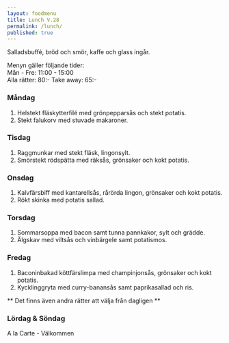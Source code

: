 ```yaml
---
layout: foodmenu
title: Lunch V.28
permalink: /lunch/
published: true
---
```

Salladsbuffé, bröd och smör, kaffe och glass ingår.

Menyn gäller följande tider:  
Mån - Fre: 11:00 - 15:00  
Alla rätter: 80:- Take away: 65:- 

### Måndag

1. Helstekt fläskytterfilé med grönpepparsås och stekt potatis.
2. Stekt falukorv med stuvade makaroner.

### Tisdag

1. Raggmunkar med stekt fläsk, lingonsylt.
2. Smörstekt rödspätta med räksås, grönsaker och kokt potatis.


### Onsdag

1. Kalvfärsbiff med kantarellsås, rårörda lingon, grönsaker och kokt potatis.
2. Rökt skinka med potatis sallad.

### Torsdag
 
1. Sommarsoppa med bacon samt tunna pannkakor, sylt och grädde.
2. Älgskav med viltsås och vinbärgele samt potatismos.
 
### Fredag
 
1. Baconinbakad köttfärslimpa med champinjonsås, grönsaker och kokt potatis.
2. Kycklinggryta med curry-banansås samt paprikasallad och ris.

** Det finns även andra rätter att välja från dagligen **  

### Lördag & Söndag
A la Carte - Välkommen
